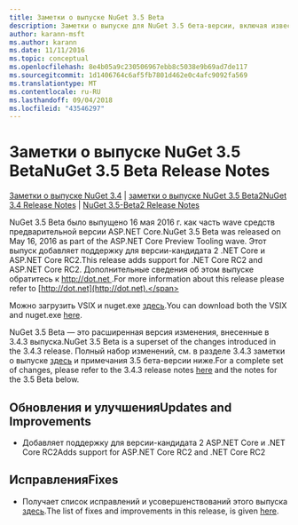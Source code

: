 ```yaml
---
title: Заметки о выпуске NuGet 3.5 Beta
description: Заметки о выпуске для NuGet 3.5 бета-версии, включая известные проблемы, исправления ошибок, добавленные функции и запросы на изменение структуры.
author: karann-msft
ms.author: karann
ms.date: 11/11/2016
ms.topic: conceptual
ms.openlocfilehash: 8e4b05a9c230506967ebb8c5038e9b69ad7de117
ms.sourcegitcommit: 1d1406764c6af5fb7801d462e0c4afc9092fa569
ms.translationtype: MT
ms.contentlocale: ru-RU
ms.lasthandoff: 09/04/2018
ms.locfileid: "43546297"
---
```

# <a name="nuget-35-beta-release-notes"></a><span data-ttu-id="74fbf-103">Заметки о выпуске NuGet 3.5 Beta</span><span class="sxs-lookup"><span data-stu-id="74fbf-103">NuGet 3.5 Beta Release Notes</span></span>

<span data-ttu-id="74fbf-104">[Заметки о выпуске NuGet 3.4](../release-notes/nuget-3.4.md) | [заметки о выпуске NuGet 3.5 Beta2](../release-notes/nuget-3.5-Beta2.md)</span><span class="sxs-lookup"><span data-stu-id="74fbf-104">[NuGet 3.4 Release Notes](../release-notes/nuget-3.4.md) | [NuGet 3.5-Beta2 Release Notes](../release-notes/nuget-3.5-Beta2.md)</span></span>

<span data-ttu-id="74fbf-105">NuGet 3.5 Beta было выпущено 16 мая 2016 г. как часть wave средств предварительной версии ASP.NET Core.</span><span class="sxs-lookup"><span data-stu-id="74fbf-105">NuGet 3.5 Beta was released on May 16, 2016 as part of the ASP.NET Core Preview Tooling wave.</span></span> <span data-ttu-id="74fbf-106">Этот выпуск добавляет поддержку для версии-кандидата 2 .NET Core и ASP.NET Core RC2.</span><span class="sxs-lookup"><span data-stu-id="74fbf-106">This release adds support for .NET Core RC2 and ASP.NET Core RC2.</span></span> <span data-ttu-id="74fbf-107">Дополнительные сведения об этом выпуске обратитесь к [ http://dot.net ](http://dot.net).</span><span class="sxs-lookup"><span data-stu-id="74fbf-107">For more information about this release please refer to [http://dot.net](http://dot.net).</span></span>

<span data-ttu-id="74fbf-108">Можно загрузить VSIX и nuget.exe [здесь](https://dist.nuget.org/index.html).</span><span class="sxs-lookup"><span data-stu-id="74fbf-108">You can download both the VSIX and nuget.exe [here](https://dist.nuget.org/index.html).</span></span>

<span data-ttu-id="74fbf-109">NuGet 3.5 Beta — это расширенная версия изменения, внесенные в 3.4.3 выпуска.</span><span class="sxs-lookup"><span data-stu-id="74fbf-109">NuGet 3.5 Beta is a superset of the changes introduced in the 3.4.3 release.</span></span> <span data-ttu-id="74fbf-110">Полный набор изменений, см. в разделе 3.4.3 заметки о выпуске [здесь](https://github.com/NuGet/Home/issues?q=is%3Aissue+milestone%3A3.4.3+is%3Aclosed) и примечания 3.5 бета-версии ниже.</span><span class="sxs-lookup"><span data-stu-id="74fbf-110">For a complete set of changes, please refer to the 3.4.3 release notes [here](https://github.com/NuGet/Home/issues?q=is%3Aissue+milestone%3A3.4.3+is%3Aclosed) and the notes for the 3.5 Beta below.</span></span>

## <a name="updates-and-improvements"></a><span data-ttu-id="74fbf-111">Обновления и улучшения</span><span class="sxs-lookup"><span data-stu-id="74fbf-111">Updates and Improvements</span></span>

* <span data-ttu-id="74fbf-112">Добавляет поддержку для версии-кандидата 2 ASP.NET Core и .NET Core RC2</span><span class="sxs-lookup"><span data-stu-id="74fbf-112">Adds support for ASP.NET Core RC2 and .NET Core RC2</span></span>

## <a name="fixes"></a><span data-ttu-id="74fbf-113">Исправления</span><span class="sxs-lookup"><span data-stu-id="74fbf-113">Fixes</span></span>

* <span data-ttu-id="74fbf-114">Получает список исправлений и усовершенствований этого выпуска [здесь](https://github.com/NuGet/Home/issues?q=is%3Aissue+milestone%3A%223.5+Beta%22+is%3Aclosed).</span><span class="sxs-lookup"><span data-stu-id="74fbf-114">The list of fixes and improvements in this release, is given [here](https://github.com/NuGet/Home/issues?q=is%3Aissue+milestone%3A%223.5+Beta%22+is%3Aclosed).</span></span>